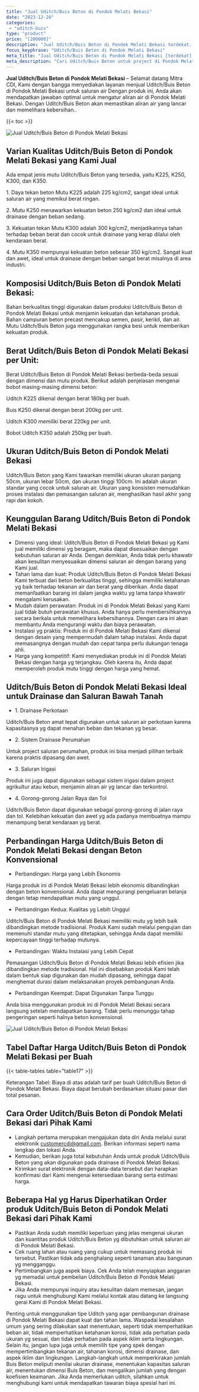 ```yaml
---
title: "Jual Uditch/Buis Beton di Pondok Melati Bekasi"
date: "2023-12-28"
categories:
 - "uditch-buis"
type: "product"
price: "[200000]"
description: "Jual Uditch/Buis Beton di Pondok Melati Bekasi terdekat. Uditch/Buis Beton ini umumnya diaplikasaikan dalam project infrastruktur sebagai saluran drainase yang praktis dan tahan lama. Kontak kami untuk mendapatkan informasi lebih lanjut."
focus_keyphrase: "Uditch/Buis Beton di Pondok Melati Bekasi"
meta_title: "Jual Uditch/Buis Beton di Pondok Melati Bekasi [terdekat] - CDI"
meta_description: "Cari Uditch/Buis Beton untuk project di Pondok Melati Bekasi? Kami menawarkan Uditch/Buis Beton yang berkualitas untuk konstruksi drainase. Dapatkan penawaran terbaik sekarang."
---
```


**Jual Uditch/Buis Beton di Pondok Melati Bekasi** – Selamat datang Mitra CDI, Kami dengan bangga menyediakan layanan menjual Uditch/Buis Beton di Pondok Melati Bekasi untuk saluran air Dengan produk ini, Anda akan mendapatkan jawaban optimal untuk mengatur aliran air di Pondok Melati Bekasi. Dengan Uditch/Buis Beton akan memastikan aliran air yang lancar dan memelihara kebersihan..

{{< toc >}}

![Jual Uditch/Buis Beton di Pondok Melati Bekasi](/images/uditch-buis/uditch-beton-29.jpg)

## Varian Kualitas Uditch/Buis Beton di Pondok Melati Bekasi yang Kami Jual

Ada empat jenis mutu Uditch/Buis Beton yang tersedia, yaitu K225, K250, K300, dan K350.

1\. Daya tekan beton Mutu K225 adalah 225 kg/cm2, sangat ideal untuk saluran air yang memikul berat ringan.

2\. Mutu K250 menawarkan kekuatan beton 250 kg/cm2 dan ideal untuk drainase dengan beban sedang.

3\. Kekuatan tekan Mutu K300 adalah 300 kg/cm2, menjadikannya tahan terhadap beban berat dan cocok untuk drainase yang kerap dilalui oleh kendaraan berat.

4\. Mutu K350 mempunyai kekuatan beton sebesar 350 kg/cm2. Sangat kuat dan awet, ideal untuk drainase dengan beban sangat berat misalnya di area industri.

## Komposisi Uditch/Buis Beton di Pondok Melati Bekasi:

Bahan berkualitas tinggi digunakan dalam produksi Uditch/Buis Beton di Pondok Melati Bekasi untuk menjamin kekuatan dan ketahanan produk. Bahan campuran beton precast mencakup semen, pasir, kerikil, dan air. Mutu Uditch/Buis Beton juga menggunakan rangka besi untuk memberikan kekuatan produk.

## Berat Uditch/Buis Beton di Pondok Melati Bekasi per Unit:

Berat Uditch/Buis Beton di Pondok Melati Bekasi berbeda-beda sesuai dengan dimensi dan mutu produk. Berikut adalah penjelasan mengenai bobot masing-masing dimensi beton:

Uditch K225 dikenal dengan berat 180kg per buah.

Buis K250 dikenal dengan berat 200kg per unit.

Uditch K300 memiliki berat 220kg per unit.

Bobot Uditch K350 adalah 250kg per buah.

## Ukuran Uditch/Buis Beton di Pondok Melati Bekasi

Uditch/Buis Beton yang Kami tawarkan memiliki ukuran ukuran panjang 50cm, ukuran lebar 50cm, dan ukuran tinggi 100cm. Ini adalah ukuran standar yang cocok untuk saluran air. Ukuran yang konsisten memudahkan proses instalasi dan pemasangan saluran air, menghasilkan hasil akhir yang rapi dan kokoh.

## Keunggulan Barang Uditch/Buis Beton di Pondok Melati Bekasi

*   Dimensi yang ideal: Uditch/Buis Beton di Pondok Melati Bekasi yg Kami jual memiliki dimensi yg beragam, maka dapat disesuaikan dengan kebutuhan saluran air Anda. Dengan demikian, Anda tidak perlu khawatir akan kesulitan menyesuaikan dimensi saluran air dengan barang yang Kami jual.
*   Tahan lama dan kuat: Produk Uditch/Buis Beton di Pondok Melati Bekasi Kami terbuat dari beton berkualitas tinggi, sehingga memiliki ketahanan yg baik terhadap tekanan air dan berat yang diberikan. Anda dapat memanfaatkan barang ini dalam jangka waktu yg lama tanpa khawatir mengalami kerusakan.
*   Mudah dalam perawatan: Produk ini di Pondok Melati Bekasi yang Kami jual tidak butuh perawatan khusus. Anda hanya perlu membersihkannya secara berkala untuk memelihara kebersihannya. Dengan cara ini akan membantu Anda mengurangi waktu dan biaya perawatan.
*   Instalasi yg praktis: Produk ini di Pondok Melati Bekasi Kami dikenal dengan desain yang mempermudah dalam tahap instalasi. Anda dapat memasangnya dengan mudah dan cepat tanpa perlu dukungan tenaga ahli.
*   Harga yang kompetitif: Kami menyediakan produk ini di Pondok Melati Bekasi dengan harga yg terjangkau. Oleh karena itu, Anda dapat memperoleh produk mutu tinggi dengan harga yang hemat.

## Uditch/Buis Beton di Pondok Melati Bekasi Ideal untuk Drainase dan Saluran Bawah Tanah

*   1\. Drainase Perkotaan

Uditch/Buis Beton amat tepat digunakan untuk saluran air perkotaan karena kapasitasnya yg dapat menahan beban dan tekanan yg besar.
*   2\. Sistem Drainase Perumahan

Untuk project saluran perumahan, produk ini bisa menjadi pilihan terbaik karena praktis dipasang dan awet.
*   3\. Saluran Irigasi

Produk ini juga dapat digunakan sebagai sistem irigasi dalam project agrikultur atau kebun, menjamin aliran air yg lancar dan terkontrol.
*   4\. Gorong-gorong Jalan Raya dan Tol

Uditch/Buis Beton dapat digunakan sebagai gorong-gorong di jalan raya dan tol. Kelebihan kekuatan dan awet yg ada padanya membuatnya mampu menampung berat kendaraan yg berat.

## Perbandingan Harga Uditch/Buis Beton di Pondok Melati Bekasi dengan Beton Konvensional

*   Perbandingan: Harga yang Lebih Ekonomis

Harga produk ini di Pondok Melati Bekasi lebih ekonomis dibandingkan dengan beton konvensional. Anda dapat mengurangi pengeluaran belanja dengan tetap mendapatkan mutu yang unggul.
*   Perbandingan Kedua: Kualitas yg Lebih Unggul

Uditch/Buis Beton di Pondok Melati Bekasi memiliki mutu yg lebih baik dibandingkan metode tradisional. Produk Kami sudah melalui pengujian dan memenuhi standar mutu yang ditetapkan, sehingga Anda dapat memiliki kepercayaan tinggi terhadap mutunya.
*   Perbandingan: Waktu Instalasi yang Lebih Cepat

Pemasangan Uditch/Buis Beton di Pondok Melati Bekasi lebih efisien jika dibandingkan metode tradisional. Hal ini disebabkan produk Kami telah dalam bentuk siap digunakan dan mudah dipasang, sehingga dapat menghemat durasi dalam melaksanakan proyek pembangunan Anda.
*   Perbandingan Keempat: Dapat Digunakan Tanpa Tunggu

Anda bisa menggunakan produk ini di Pondok Melati Bekasi secara langsung setelah mendapatkan barang. Tidak perlu menunggu tahap pengeringan seperti halnya beton konvensional.

![Jual Uditch/Buis Beton di Pondok Melati Bekasi](/images/uditch-buis/buis-beton-10.jpg)

## Tabel Daftar Harga Uditch/Buis Beton di Pondok Melati Bekasi per Buah

{{< table-tables table="table17" >}}

Keterangan Tabel: Biaya di atas adalah tarif per buah Uditch/Buis Beton di Pondok Melati Bekasi. Biaya dapat berubah berdasarkan situasi pasar dan total pesanan.

## Cara Order Uditch/Buis Beton di Pondok Melati Bekasi dari Pihak Kami

*   Langkah pertama merupakan mengajukan data diri Anda melalui surat elektronik customercdi@gmail.com. Berikan informasi seperti nama lengkap dan lokasi Anda.
*   Kemudian, berikan juga total kebutuhan Anda untuk produk Uditch/Buis Beton yang akan digunakan pada drainase di Pondok Melati Bekasi.
*   Kirimkan surat elektronik dengan data-data tersebut dan harapkan konfirmasi dari Kami mengenai ketersediaan barang serta estimasi harga.

## Beberapa Hal yg Harus Diperhatikan Order produk Uditch/Buis Beton di Pondok Melati Bekasi dari Pihak Kami

*   Pastikan Anda sudah memiliki keperluan yang jelas mengenai ukuran dan kuantitas produk Uditch/Buis Beton yg dibutuhkan untuk saluran air di Pondok Melati Bekasi.
*   Cek ruang lahan atau ruang yang cukup untuk memasang produk ini tersebut. Pastikan tidak ada penghalang seperti tanaman atau bangunan yg mengganggu.
*   Pertimbangkan juga aspek biaya. Cek Anda telah menyiapkan anggaran yg memadai untuk pembelian Uditch/Buis Beton di Pondok Melati Bekasi.
*   Jika Anda mempunyai inquiry atau kesulitan dalam memesan, jangan ragu untuk menghubungi Kami melalui kontak atau datang ke langsung gerai Kami di Pondok Melati Bekasi.

Penting untuk menggunakan tipe Uditch yang agar pembangunan drainase di Pondok Melati Bekasi dapat kuat dan tahan lama. Waspadai kesalahan umum yang sering dilakukan saat menentukan, seperti tidak memperhatikan beban air, tidak memperhatikan ketahanan korosi, tidak ada perhatian pada ukuran yg sesuai, dan tidak perhatian pada aspek iklim serta lingkungan. Selain itu, jangan lupa juga untuk memilih tipe yang spek dengan mempertimbangkan tekanan air, tahanan korosi, dimensi drainase, dan aspek iklim dan lingkungan. Langkah-langkah untuk memperkirakan jumlah Buis Beton meliputi menilai ukuran drainase, menentukan kapasitas saluran air, menentukan dimensi Buis Beton, dan mengalikan jumlah yang dengan koefisien keamanan. Jika Anda memerlukan uditch, silahkan untuk menghubungi kami untuk mendapatkan tawaran biaya spesial hari ini.